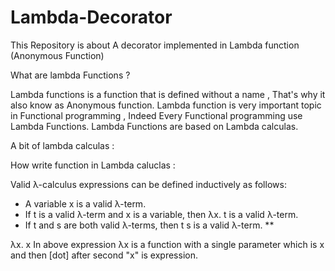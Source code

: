 # Lambda-Decorator
This Repository is about A decorator implemented in Lambda function (Anonymous Function)

What are lambda Functions ?

Lambda functions  is a function that is defined without a name , That's why it also know as Anonymous function. Lambda function is very important topic in Functional programming , Indeed Every Functional programming use Lambda Functions. Lambda Functions are based on Lambda calculas.

A bit of lambda calculas :

How write function in Lambda caluclas :

Valid λ-calculus expressions can be defined inductively as follows:

- A variable x is a valid λ-term.
- If t is a valid λ-term and x is a variable, then λx. t is a valid λ-term.
- If t and s are both valid λ-terms, then t s is a valid λ-term. **

λx. x
In above expression λx is a function with a single parameter which is x and then [dot] after second "x" is expression. 
